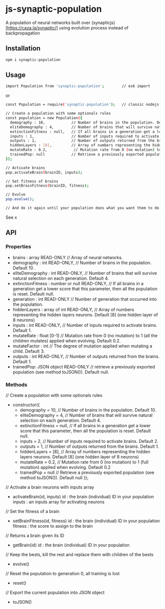 # js-synaptic-population

A population of neural networks built over (synapticjs)[https://caza.la/synaptic/] using evolution process instead of backpropagation


## Installation

```bash
npm i synaptic-population
```

## Usage

```bash
import Population from 'synaptic-population';        // es6 import
```

or

```bash
const Population = require('synaptic-population');   // classic nodejs require
```

```bash
// Create a population with some optionals rules
const population = new Population({
  demography : 10,            // Number of brains in the population. Default 10.
  eliteDemography : 4,        // Number of brains that will survive natural selection on each generation. Default 4.
  extinctionFitness : null,   // If all brains in a generation get a lower score that this parameter, then all the population is reset. Default null.
  inputs : 1,                 // Number of inputs required to activate brains. Default 2.
  outputs : 1,                // Number of outputs returned from the brains. Default 1.
  hiddenLayers : [8],         // Array of numbers representing the hidden layers neurons. Default [8] (one hidden layer of 8 neurons)
  mutateRate : 0.2,            // Mutation rate from 0 (no mutation) to 1 (full mutation) applied when evolving
  trainedPop: null            // Retrieve a previously exported population (see method toJSON())
});

// Activate brains
pop.activateBrain(brainID, inputs);

// Set fitness of brains
pop.setBrainFitness(brainID, fitness);

// Evolve
pop.evolve();

// And do it again until your population does what you want them to do !
```

See x

## API

### Properties

- brains : array READ-ONLY                        // Array of neural networks.
- demography : int READ-ONLY,                     // Number of brains in the population. Default 10    .            
- eliteDemography : int READ-ONLY,                // Number of brains that will survive natural selection on each generation. Default 4.
- extinctionFitness : number or null READ-ONLY,   // If all brains in a generation get a lower score that this parameter, then all the population is reset. Default null.
- generation : int READ-ONLY                      // Number of generation that occurred into the population.
- hiddenLayers : array of int READ-ONLY,          // Array of numbers representing the hidden layers neurons. Default \[8] (one hidden layer of 8 neurons)
- inputs : int READ-ONLY,                         // Number of inputs required to activate brains. Default 1.
- mutateRate : float [0-1]                        // Mutation rate from 0 (no mutation) to 1 (all the children mutates) applied when evolving. Default 0.2.
- mutateFactor : int                              // The degree of mutation applied when mutating a child. Default 3.
- outputs : int READ-ONLY,                        // Number of outputs returned from the brains. Default 1.
- trainedPop: JSON object READ-ONLY               // retrieve a previously exported population (see method toJSON()). Default null.

### Methods

// Create a population with some optionals rules
- constructor({
    - demography = 10,            // Number of brains in the population. Default 10.
    - eliteDemography = 4,        // Number of brains that will survive natural selection on each generation. Default 4.
    - extinctionFitness = null,   // If all brains in a generation get a lower score that this parameter, then all the population is reset. Default null.
    - inputs = 2,                 // Number of inputs required to activate brains. Default 2.
    - outputs = 1,                // Number of outputs returned from the brains. Default 1.
    - hiddenLayers = [8],         // Array of numbers representing the hidden layers neurons. Default [8] (one hidden layer of 8 neurons)
    - mutateRate = 0.2,            // Mutation rate from 0 (no mutation) to 1 (full mutation) applied when evolving. Default 0.2
    - trainedPop = null            // Retrieve a previously exported population (see method toJSON()). Default null
});

//  Activate a brain neurons with inputs array
- activateBrain(id, inputs)
  id : the brain (individual) ID in your population
  inputs : an inputs array for activating neurons

//  Set the fitness of a brain
- setBrainFitness(id, fitness)
    id : the brain (individual) ID in your population
    fitness : the score to assign to the brain

//  Returns a brain given its ID
- getBrain(id)
    id : the brain (individual) ID in your population

//  Keep the bests, kill the rest and replace them with children of the bests
- evolve()

// Reset the population to generation 0, all training is lost
- reset()

//  Export the current population into JSON object
- toJSON()
